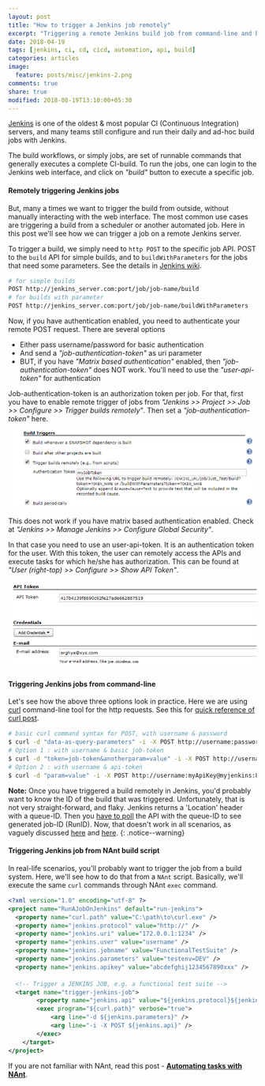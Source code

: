 ```yaml
---
layout: post
title: "How to trigger a Jenkins job remotely"
excerpt: "Triggering a remote Jenkins build job from command-line and build-script"
date: 2018-04-19
tags: [jenkins, ci, cd, cicd, automation, api, build]
categories: articles
image:
  feature: posts/misc/jenkins-2.png
comments: true
share: true
modified: 2018-08-19T13:10:00+05:30
---
```


[Jenkins](https://jenkins.io/) is one of the oldest & most popular CI (Continuous Integration) servers, and many teams still configure and run their daily and ad-hoc build jobs with Jenkins.

The build workflows, or simply jobs, are set of runnable commands that generally executes a complete CI-build. To run the jobs, one can login to the Jenkins web interface, and click on _"build"_ button to execute a specific job.

#### Remotely triggering Jenkins jobs

But, many a times we want to trigger the build from outside, without manually interacting with the web interface. The most common use cases are triggering a build from a scheduler or another automated job. Here in this post we'll see how we can trigger a job on a remote Jenkins server.

To trigger a build, we simply need to `http POST` to the specific job API. POST to the `build` API for simple builds, and to `buildWithParameters` for the jobs that need some parameters. See the details in [Jenkins wiki](https://wiki.jenkins.io/display/JENKINS/Parameterized+Build).

```bash
# for simple builds
POST http://jenkins_server.com:port/job/job-name/build
# for builds with parameter
POST http://jenkins_server.com:port/job/job-name/buildWithParameters
```

Now, if you have authentication enabled, you need to authenticate your remote POST request. There are several options

* Either pass username/password for basic authentication
* And send a _"job-authentication-token"_ as uri parameter
* BUT, if you have _"Matrix based authentication"_ enabled, then _"job-authentication-token"_ does NOT work. You'll need to use the _"user-api-token"_ for authentication

Job-authentication-token is an authorization token per job. For that, first you have to enable remote trigger of jobs from _"Jenkins >> Project >> Job >> Configure >> Trigger builds remotely"_. Then set a _"job-authentication-token"_  here.

![Image](/images/posts/misc/jenkins-job-token.png)

This does not work if you have matrix based authentication enabled. Check at _"Jenkins >> Manage Jenkins >> Configure Global Security"_.

In that case you need to use an user-api-token. It is an authentication token for the user. With this token, the user can remotely access the APIs and execute tasks for which he/she has authorization. This can be found at _"User (right-top) >> Configure >> Show API Token"_.

![Image](/images/posts/misc/jenkins-api-key.png)

#### Triggering Jenkins jobs from command-line

Let's see how the above three options look in practice. Here we are using [curl](https://curl.haxx.se/) command-line tool for the http requests. See this for [quick reference of curl post](https://gist.github.com/subfuzion/08c5d85437d5d4f00e58).

```bash
# basic curl command syntax for POST, with username & password
$ curl -d "data-as-query-parameters" -i -X POST http://username:password@site-uri/path
# Option 1 : with username & basic job-token
$ curl -d "token=job-token&anotherparam=value" -i -X POST http://username:myJobToken@myjenkins:8080/job/my-job/buildWithParameters
# Option 2 : with username & api-token
$ curl -d "param=value" -i -X POST http://username:myApiKey@myjenkins:8080/job/my-job/buildWithParameters
```

**Note:** Once you have triggered a build remotely in Jenkins, you'd probably want to know the ID of the build that was triggered. Unfortunately, that is not very straight-forward, and flaky. Jenkins returns a 'Location' header with a queue-ID. Then you [have to poll](https://stackoverflow.com/questions/24507262/retrieve-id-of-remotely-triggered-jenkins-job) the API with the queue-ID to see generated job-ID (RunID). Now, that doesn't work in all scenarios, as vaguely discussed [here](https://issues.jenkins-ci.org/browse/JENKINS-30317) and [here](https://issues.jenkins-ci.org/browse/JENKINS-31039).
{: .notice--warning}

#### Triggering Jenkins job from NAnt build script

In real-life scenarios, you'll probably want to trigger the job from a build system. Here, we'll see how to do that from a `NAnt` script. Basically, we'll execute the same `curl` commands through NAnt `exec` command.

```xml
<?xml version="1.0" encoding="utf-8" ?>
<project name="RunAJobOnJenkins" default="run-jenkins">
  <property name="curl.path" value="C:\path\to\curl.exe" />
  <property name="jenkins.protocol" value="http://" />
  <property name="jenkins.uri" value="172.0.0.1:1234" />
  <property name="jenkins.user" value="username" />
  <property name="jenkins.jobname" value="FunctionalTestSuite" />
  <property name="jenkins.parameters" value="testenv=DEV" />
  <property name="jenkins.apikey" value="abcdefghij1234567890xxx" />

  <!-- Trigger a JENKINS JOB, e.g. a functional test suite -->
  <target name="trigger-jenkins-job">
        <property name="jenkins.api" value="${jenkins.protocol}${jenkins.user}:${jenkins.apikey}@${jenkins.uri}/job/${jenkins.jobname}/buildWithParameters" />
        <exec program="${curl.path}" verbose="true">
            <arg line="-d ${jenkins.parameters}" />
            <arg line="-i -X POST ${jenkins.api}" />
        </exec>
    </target>
</project>
```

If you are not familiar with NAnt, read this post - **[Automating tasks with NAnt](/articles/automating-with-nant/)**.
